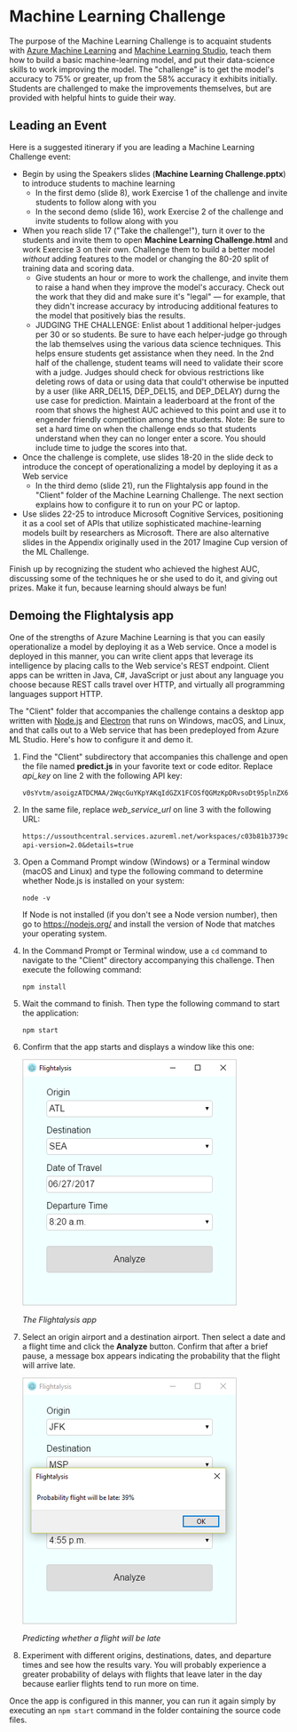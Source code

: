 # Machine Learning Challenge

The purpose of the Machine Learning Challenge is to acquaint students with [Azure Machine Learning](https://azure.microsoft.com/en-us/services/machine-learning/) and [Machine Learning Studio](https://studio.azureml.net/), teach them how to build a basic machine-learning model, and put their data-science skills to work improving the model. The "challenge" is to get the model's accuracy to 75% or greater, up from the 58% accuracy it exhibits initially. Students are challenged to make the improvements themselves, but are provided with helpful hints to guide their way.

## Leading an Event

Here is a suggested itinerary if you are leading a Machine Learning Challenge event:

- Begin by using the Speakers slides (**Machine Learning Challenge.pptx**) to introduce students to machine learning
	 - In the first demo (slide 8), work Exercise 1 of the challenge and invite students to follow along with you
	 - In the second demo (slide 16), work Exercise 2 of the challenge and invite students to follow along with you
- When you reach slide 17 ("Take the challenge!"), turn it over to the students and invite them to open **Machine Learning Challenge.html** and work Exercise 3 on their own. Challenge them to build a better model *without* adding features to the model or changing the 80-20 split of training data and scoring data.
	- Give students an hour or more to work the challenge, and invite them to raise a hand when they improve the model's accuracy. Check out the work that they did and make sure it's "legal" — for example, that they didn't increase accuracy by introducing additional features to the model that positively bias the results.
	- JUDGING THE CHALLENGE: Enlist about 1 additional helper-judges per 30 or so students. Be sure to have each helper-judge go through the lab themselves using the various data science techniques. This helps ensure students get assistance when they need. In the 2nd half of the challenge, student teams will need to validate their score with a judge. Judges should check for obvious restrictions like deleting rows of data or using data that could't otherwise be inputted by a user (like ARR_DEL15,  DEP_DEL15, and DEP_DELAY) durng the use case for prediction. Maintain a leaderboard at the front of the room that shows the highest AUC achieved to this point and use it to engender friendly competition among the students. Note: Be sure to set a hard time on when the challenge ends so that students understand when they can no longer enter a score. You should include time to judge the scores into that.
- Once the challenge is complete, use slides 18-20 in the slide deck to introduce the concept of operationalizing a model by deploying it as a Web service
	- In the third demo (slide 21), run the Flightalysis app found in the "Client" folder of the Machine Learning Challenge. The next section explains how to configure it to run on your PC or laptop.
- Use slides 22-25 to introduce Microsoft Cognitive Services, positioning it as a cool set of APIs that utilize sophisticated machine-learning models built by researchers as Microsoft. There are also alternative slides in the Appendix originally used in the 2017 Imagine Cup version of the ML Challenge.

Finish up by recognizing the student who achieved the highest AUC, discussing some of the techniques he or she used to do it, and giving out prizes. Make it fun, because learning should always be fun! 

## Demoing the Flightalysis app

One of the strengths of Azure Machine Learning is that you can easily operationalize a model by deploying it as a Web service. Once a model is deployed in this manner, you can write client apps that leverage its intelligence by placing calls to the Web service's REST endpoint. Client apps can be written in Java, C#, JavaScript or just about any language you choose because REST calls travel over HTTP, and virtually all programming languages support HTTP.

The "Client" folder that accompanies the challenge contains a desktop app written with [Node.js](https://nodejs.org/) and [Electron](https://electron.atom.io/) that runs on Windows, macOS, and Linux, and that calls out to a Web service that has been predeployed from Azure ML Studio. Here's how to configure it and demo it.

1. Find the "Client" subdirectory that accompanies this challenge and open the file named **predict.js** in your favorite text or code editor. Replace *api_key* on line 2 with the following API key:

	```
	v0sYvtm/asoigzATDCMAA/2WqcGuYKpYAKqIdGZX1FCOSfQGMzKpDRvsoDt95plnZX6fWov+oUS06oxYnqFO3Q==
	```

1. In the same file, replace *web_service_url* on line 3 with the following URL:

	```
	https://ussouthcentral.services.azureml.net/workspaces/c03b81b3739c4999a4f627127308beaa/services/8a937f23c20a4d2b950ead93b46b5866/execute?api-version=2.0&details=true
	```

1. Open a Command Prompt window (Windows) or a Terminal window (macOS and Linux) and type the following command to determine whether Node.js is installed on your system:

	```
	node -v
	```

	If Node is not installed (if you don't see a Node version number), then go to https://nodejs.org/ and install the version of Node that matches your operating system.

1. In the Command Prompt or Terminal window, use a ```cd``` command to navigate to the "Client" directory accompanying this challenge. Then execute the following command:

	```
	npm install
	```

1. Wait the command to finish. Then type the following command to start the application:

	```
	npm start
	```

1. Confirm that the app starts and displays a window like this one:

    ![The Flightalysis app](Images/flightalysis-1.png)

    _The Flightalysis app_

1. Select an origin airport and a destination airport. Then select a date and a flight time and click the **Analyze** button. Confirm that after a brief pause, a message box appears indicating the probability that the flight will arrive late.

    ![Predicting whether a flight will be late](Images/flightalysis-2.png)

    _Predicting whether a flight will be late_

1. Experiment with different origins, destinations, dates, and departure times and see how the results vary. You will probably experience a greater probability of delays with flights that leave later in the day because earlier flights tend to run more on time.

Once the app is configured in this manner, you can run it again simply by executing an ```npm start``` command in the folder containing the source code files.
